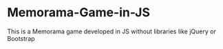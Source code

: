 # Memorama-Game-in-JS
This is a Memorama game developed in JS without libraries like jQuery or Bootstrap
